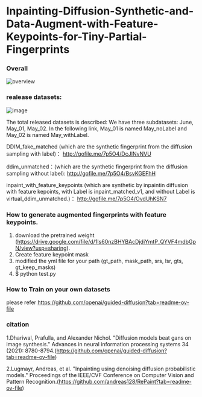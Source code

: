 # Inpainting-Diffusion-Synthetic-and-Data-Augment-with-Feature-Keypoints-for-Tiny-Partial-Fingerprints
### Overall 
![overview](https://github.com/user-attachments/assets/05c924c9-493a-45e1-b823-e12ddb72faef)

### realease datasets:
![image](https://github.com/Hsu0623/Inpainting-Diffusion-Synthetic-and-Data-Augment-with-Feature-Keypoints-for-Tiny-Partial-Fingerprints/assets/67309197/d9241515-6109-46fc-a199-c39ecd4f5f6f)

The total released datasets is described:
We have three subdatasets: June, May_01, May_02. In the following link, May_01 is named May_noLabel and May_02 is named May_withLabel.
 
DDIM_fake_matched (which are the synthetic fingerprint from the diffusion sampling with label)：
http://gofile.me/7p5O4/DcJINvNVU

ddim_unmatched：(which are the synthetic fingerprint from the diffusion sampling without label):
http://gofile.me/7p5O4/BsvKGEFhH

inpaint_with_feature_keypoints (which are synthetic by inpaintin diffusion with feature kepoints, with Label is inpaint_matched_v1, and without Label is virtual_ddim_unmatched.)：
http://gofile.me/7p5O4/OvdUhKSN7

### How to generate augmented fingerprints with feature keypoints.
1. download the pretrained weight (https://drive.google.com/file/d/1Is60nzBHYBAcDjdiYmtP_QYVF4mdbGpN/view?usp=sharing).
2. Create feature keypoint mask
3. modified the yml file for your path (gt_path, mask_path, srs, lsr, gts, gt_keep_masks)
4. $ python test.py
   

### How to Train on your own datasets
please refer https://github.com/openai/guided-diffusion?tab=readme-ov-file

### citation
1.Dhariwal, Prafulla, and Alexander Nichol. "Diffusion models beat gans on image synthesis." Advances in neural information processing systems 34 (2021): 8780-8794.(https://github.com/openai/guided-diffusion?tab=readme-ov-file)

2.Lugmayr, Andreas, et al. "Inpainting using denoising diffusion probabilistic models." Proceedings of the IEEE/CVF Conference on Computer Vision and Pattern Recognition.(https://github.com/andreas128/RePaint?tab=readme-ov-file)


